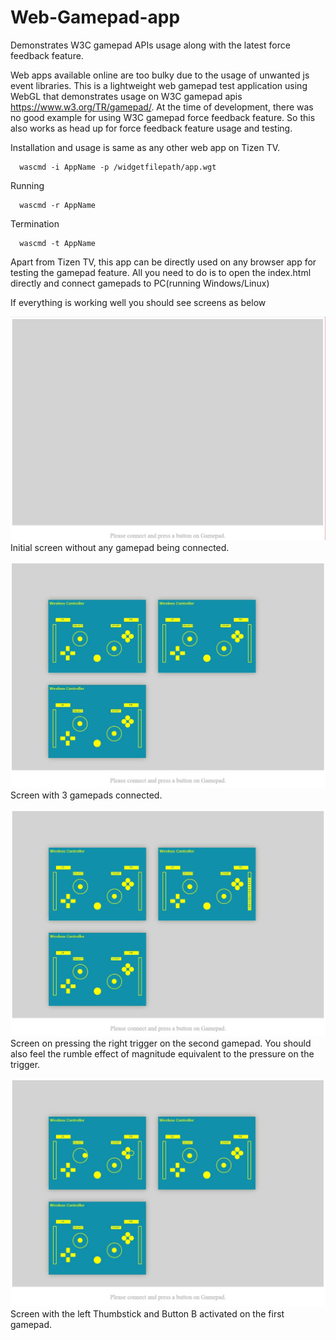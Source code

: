 # Web-Gamepad-app
Demonstrates W3C gamepad APIs usage along with the latest force feedback feature.

Web apps available online are too bulky due to the usage of unwanted js event libraries. This is a lightweight web gamepad test application using WebGL that demonstrates usage on W3C gamepad apis https://www.w3.org/TR/gamepad/. At the time of development, there was no good example for using W3C gamepad force feedback feature. So this also works as head up for force feedback feature usage and testing.

Installation and usage is same as any other web app on Tizen TV. 

      wascmd -i AppName -p /widgetfilepath/app.wgt
      
Running

      wascmd -r AppName
      
Termination

      wascmd -t AppName
      
Apart from Tizen TV, this app can be directly used on any browser app for testing the gamepad feature. All you need to do is to open the index.html directly and connect gamepads to PC(running Windows/Linux)

If everything is working well you should see screens as below

![Screenshot](screen-1.jpg)
Initial screen without any gamepad being connected.


![Screenshot](screen-2.jpg)
Screen with 3 gamepads connected.


![Screenshot](screen-3.jpg)
Screen on pressing the right trigger on the second gamepad. You should also feel the rumble effect of magnitude equivalent to the pressure on the trigger.


![Screenshot](screen-4.jpg)
Screen with the left Thumbstick and Button B activated on the first gamepad.
